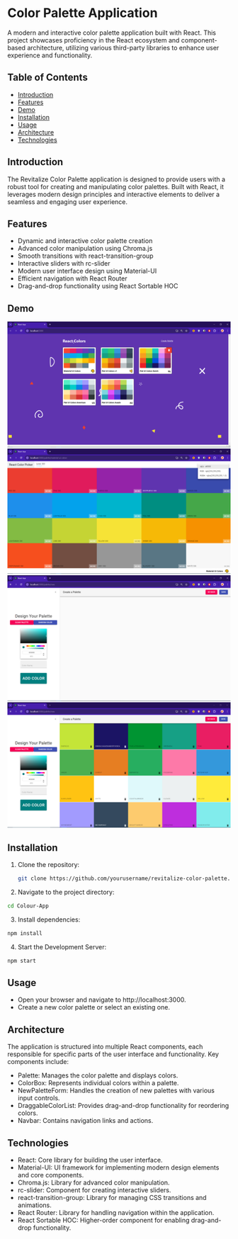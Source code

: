 # Color Palette Application

A modern and interactive color palette application built with React. This project showcases proficiency in the React ecosystem and component-based architecture, utilizing various third-party libraries to enhance user experience and functionality.

## Table of Contents

- [Introduction](#introduction)
- [Features](#features)
- [Demo](#demo)
- [Installation](#installation)
- [Usage](#usage)
- [Architecture](#architecture)
- [Technologies](#technologies)

## Introduction

The Revitalize Color Palette application is designed to provide users with a robust tool for creating and manipulating color palettes. Built with React, it leverages modern design principles and interactive elements to deliver a seamless and engaging user experience.

## Features

- Dynamic and interactive color palette creation
- Advanced color manipulation using Chroma.js
- Smooth transitions with react-transition-group
- Interactive sliders with rc-slider
- Modern user interface design using Material-UI
- Efficient navigation with React Router
- Drag-and-drop functionality using React Sortable HOC

## Demo

![Home Page](/public/ss/homePage.png)
![Palette Page](/public/ss/paletteView.png)
![Create Palette](/public/ss/CreatePalette.png)
![New Palette](/public/ss/newPaletteWithRandom.png)

## Installation

1. Clone the repository:
   ```bash
   git clone https://github.com/yourusername/revitalize-color-palette.git
   ```

2. Navigate to the project directory:
```bash
cd Colour-App
```

3. Install dependencies:

``` bash
npm install
```

4. Start the Development Server:
``` bash
npm start
```

## Usage
- Open your browser and navigate to http://localhost:3000.
- Create a new color palette or select an existing one.

## Architecture
The application is structured into multiple React components, each responsible for specific parts of the user interface and functionality. Key components include:

- Palette: Manages the color palette and displays colors.
- ColorBox: Represents individual colors within a palette.
- NewPaletteForm: Handles the creation of new palettes with various input controls.
- DraggableColorList: Provides drag-and-drop functionality for reordering colors.
- Navbar: Contains navigation links and actions.

## Technologies
- React: Core library for building the user interface.
- Material-UI: UI framework for implementing modern design elements and core components.
- Chroma.js: Library for advanced color manipulation.
- rc-slider: Component for creating interactive sliders.
- react-transition-group: Library for managing CSS transitions and animations.
- React Router: Library for handling navigation within the application.
- React Sortable HOC: Higher-order component for enabling drag-and-drop functionality.